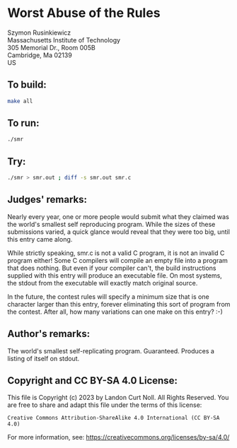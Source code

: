 # Worst Abuse of the Rules

Szymon Rusinkiewicz  
Massachusetts Institute of Technology  
305 Memorial Dr., Room 005B  
Cambridge, Ma  02139    
US  

## To build:

```sh
make all
```

## To run:

```sh
./smr
```

## Try:

```sh
./smr > smr.out ; diff -s smr.out smr.c
```

## Judges' remarks:

Nearly every year, one or more people would submit what they claimed 
was the world's smallest self reproducing program.  While the sizes
of these submissions varied, a quick glance would reveal that they
were too big, until this entry came along.

While strictly speaking, smr.c is not a valid C program, it is
not an invalid C program either!  Some C compilers will compile
an empty file into a program that does nothing.  But even if your
compiler can't, the build instructions supplied with this entry
will produce an executable file.  On most systems, the stdout
from the executable will exactly match original source.

In the future, the contest rules will specify a minimum size that is one
character larger than this entry, forever eliminating this sort of program from
the contest.  After all, how many variations can one make on this entry? :-)

## Author's remarks:

The world's smallest self-replicating program. Guaranteed.
Produces a listing of itself on stdout.

## Copyright and CC BY-SA 4.0 License:

This file is Copyright (c) 2023 by Landon Curt Noll.  All Rights Reserved.
You are free to share and adapt this file under the terms of this license:

    Creative Commons Attribution-ShareAlike 4.0 International (CC BY-SA 4.0)

For more information, see: https://creativecommons.org/licenses/by-sa/4.0/
